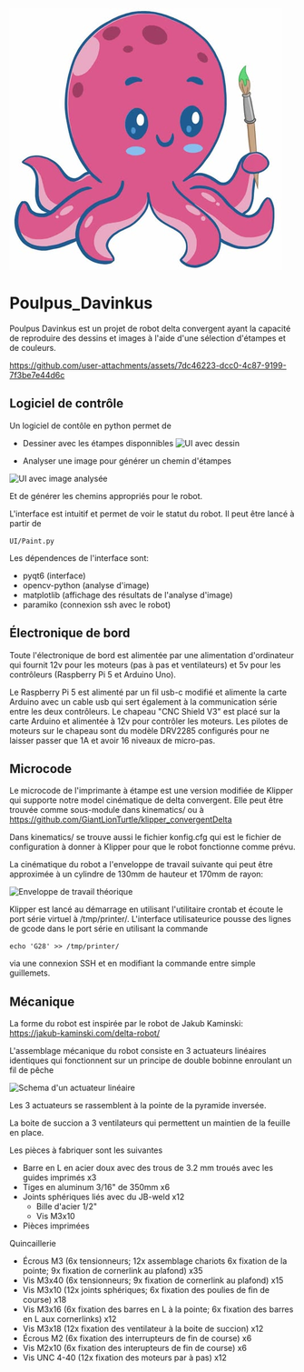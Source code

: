 
![logo de poulpus davinkus](https://github.com/GiantLionTurtle/Poulpus_Davinkus/blob/main/Poulpus%20Davinkus.jpg)

# Poulpus_Davinkus

Poulpus Davinkus est un projet de robot delta convergent ayant la capacité de reproduire des dessins et images à l'aide d'une sélection d'étampes et de couleurs.


https://github.com/user-attachments/assets/7dc46223-dcc0-4c87-9199-7f3be7e44d6c


## Logiciel de contrôle

Un logiciel de contôle en python permet de

* Dessiner avec les étampes disponnibles
![UI avec dessin](https://github.com/user-attachments/assets/10824f6a-2dc5-4245-ba1c-f53f62e6b350)


* Analyser une image pour générer un chemin d'étampes

![UI avec image analysée](https://github.com/user-attachments/assets/7c4ce48b-6f0e-404e-b099-750486722817)


Et de générer les chemins appropriés pour le robot.

L'interface est intuitif et permet de voir le statut du robot. Il peut être lancé à partir de 

```
UI/Paint.py
```

Les dépendences de l'interface sont:

* pyqt6 (interface)
* opencv-python (analyse d'image)
* matplotlib (affichage des résultats de l'analyse d'image)
* paramiko (connexion ssh avec le robot)

## Électronique de bord

Toute l'électronique de bord est alimentée par une alimentation d'ordinateur qui fournit 12v pour les moteurs (pas à pas et ventilateurs) et 5v pour les contrôleurs (Raspberry Pi 5 et Arduino Uno).

Le Raspberry Pi 5 est alimenté par un fil usb-c modifié et alimente la carte Arduino avec un cable usb qui sert également à la communication série entre les deux contrôleurs. Le chapeau "CNC Shield V3" est placé sur la carte Arduino et alimentée à 12v pour contrôler les moteurs. Les pilotes de moteurs sur le chapeau sont du modèle DRV2285 configurés pour ne laisser passer que 1A et avoir 16 niveaux de micro-pas.

## Microcode

Le microcode de l'imprimante à étampe est une version modifiée de Klipper qui supporte notre model cinématique de delta convergent. Elle peut être trouvée comme sous-module dans kinematics/ ou à https://github.com/GiantLionTurtle/klipper_convergentDelta

Dans kinematics/ se trouve aussi le fichier konfig.cfg qui est le fichier de configuration à donner à Klipper pour que le robot fonctionne comme prévu.

La cinématique du robot a l'enveloppe de travail suivante qui peut être approximée à un cylindre de 130mm de hauteur et 170mm de rayon:

![Enveloppe de travail théorique](https://github.com/user-attachments/assets/24533acc-ba2f-4e40-961d-0771242fff89)

Klipper est lancé au démarrage en utilisant l'utilitaire crontab et écoute le port série virtuel à /tmp/printer/. L'interface utilisateurice pousse des lignes de gcode dans le port série en utilisant la commande

```
echo 'G28' >> /tmp/printer/
```

via une connexion SSH et en modifiant la commande entre simple guillemets.

## Mécanique

La forme du robot est inspirée par le robot de Jakub Kaminski: https://jakub-kaminski.com/delta-robot/

L'assemblage mécanique du robot consiste en 3 actuateurs linéaires identiques qui fonctionnent sur un principe de double bobinne enroulant un fil de pêche

![Schema d'un actuateur linéaire](https://github.com/user-attachments/assets/de4955a6-caf5-48b7-9229-1a179b3c22e8)

Les 3 actuateurs se rassemblent à la pointe de la pyramide inversée.

La boite de succion a 3 ventilateurs qui permettent un maintien de la feuille en place.

Les pièces à fabriquer sont les suivantes

* Barre en L en acier doux avec des trous de 3.2 mm troués avec les guides imprimés x3
* Tiges en aluminum 3/16" de 350mm x6
* Joints sphériques liés avec du JB-weld x12
    * Bille d'acier 1/2"
    * Vis M3x10
* Pièces imprimées

Quincaillerie
* Écrous M3 (6x tensionneurs; 12x assemblage chariots 6x fixation de la pointe; 9x fixation de cornerlink au plafond) x35
* Vis M3x40 (6x tensionneurs; 9x fixation de cornerlink au plafond) x15
* Vis M3x10 (12x joints sphériques; 6x fixation des poulies de fin de course) x18
* Vis M3x16 (6x fixation des barres en L à la pointe; 6x fixation des barres en L aux cornerlinks) x12
* Vis M3x18 (12x fixation des ventilateur à la boite de succion) x12
* Écrous M2 (6x fixation des interrupteurs de fin de course) x6
* Vis M2x10 (6x fixation des interupteurs de fin de course) x6
* Vis UNC 4-40 (12x fixation des moteurs par à pas) x12


